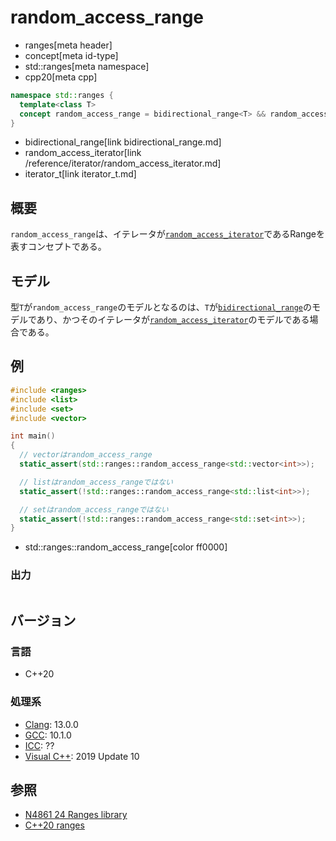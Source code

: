 # random_access_range
* ranges[meta header]
* concept[meta id-type]
* std::ranges[meta namespace]
* cpp20[meta cpp]

```cpp
namespace std::ranges {
  template<class T>
  concept random_access_range = bidirectional_range<T> && random_access_iterator<iterator_t<T>>;
}
```
* bidirectional_range[link bidirectional_range.md]
* random_access_iterator[link /reference/iterator/random_access_iterator.md]
* iterator_t[link iterator_t.md]

## 概要
`random_access_range`は、イテレータが[`random_access_iterator`](/reference/iterator/random_access_iterator.md)であるRangeを表すコンセプトである。

## モデル
型`T`が`random_access_range`のモデルとなるのは、`T`が[`bidirectional_range`](bidirectional_range.md)のモデルであり、かつそのイテレータが[`random_access_iterator`](/reference/iterator/random_access_iterator.md)のモデルである場合である。

## 例
```cpp example
#include <ranges>
#include <list>
#include <set>
#include <vector>

int main()
{
  // vectorはrandom_access_range
  static_assert(std::ranges::random_access_range<std::vector<int>>);

  // listはrandom_access_rangeではない
  static_assert(!std::ranges::random_access_range<std::list<int>>);

  // setはrandom_access_rangeではない
  static_assert(!std::ranges::random_access_range<std::set<int>>);
}
```
* std::ranges::random_access_range[color ff0000]

### 出力
```
```

## バージョン
### 言語
- C++20

### 処理系
- [Clang](/implementation.md#clang): 13.0.0
- [GCC](/implementation.md#gcc): 10.1.0
- [ICC](/implementation.md#icc): ??
- [Visual C++](/implementation.md#visual_cpp): 2019 Update 10

## 参照
- [N4861 24 Ranges library](https://timsong-cpp.github.io/cppwp/n4861/ranges)
- [C++20 ranges](https://techbookfest.org/product/5134506308665344)
